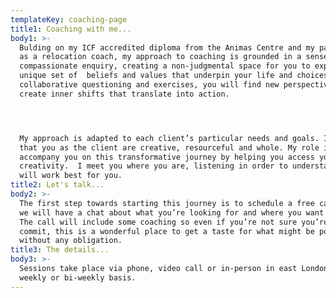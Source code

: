 ```yaml
---
templateKey: coaching-page
title1: Coaching with me...
body1: >-
  Bulding on my ICF accredited diploma from the Animas Centre and my past work
  as a relocation coach, my approach to coaching is grounded in a sense of
  compassionate enquiry, creating a non-judgmental space for you to explore the
  unique set of  beliefs and values that underpin your life and choices. Through
  collaborative questioning and exercises, you will find new perspectives to
  create inner shifts that translate into action.




  My approach is adapted to each client’s particular needs and goals. I believe
  that you as the client are creative, resourceful and whole. My role is to
  accompany you on this transformative journey by helping you access your inner
  creativity.  I meet you where you are, listening in order to understand what
  will work best for you.
title2: Let's talk...
body2: >-
  The first step towards starting this journey is to schedule a free call where
  we will have a chat about what you’re looking for and where you want to go.
  The call will include some coaching so even if you’re not sure you’re ready to
  commit, this is a wonderful place to get a taste for what might be possible
  without any obligation.
title3: The details...
body3: >-
  Sessions take place via phone, video call or in-person in east London on a
  weekly or bi-weekly basis.
---
```


